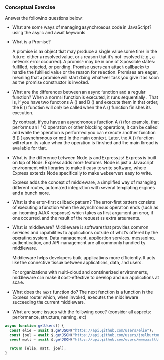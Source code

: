 ### Conceptual Exercise

Answer the following questions below:

- What are some ways of managing asynchronous code in JavaScript?
  using the async and await keywords

- What is a Promise?

  A promise is an object that may produce a single value some time in the future: either a resolved value, or a reason that it’s not resolved (e.g., a network error occurred). A promise may be in one of 3 possible states: fulfilled, rejected, or pending. Promise users can attach callbacks to handle the fulfilled value or the reason for rejection.
  Promises are eager, meaning that a promise will start doing whatever task you give it as soon as the promise constructor is invoked.

- What are the differences between an async function and a regular function?
  When a normal function is executed, it runs sequentially . That is, if you have two functions A () and B () and execute them in that order, the B () function will only be called when the A () function finishes its execution.

  By contrast, if you have an asynchronous function A () (for example, that performs an I / O operation or other blocking operation), it can be called and while the operation is performed you can execute another function B () ( asynchronous or not) in the main context. Later, the A () function will return its value when the operation is finished and the main thread is available for that.

- What is the difference between Node.js and Express.js?
  Express is built on top of Node. Express adds more features. Node is just a Javascript environment with libraries to make it easy to write software, where Express extends Node specifically to make webservers easy to write.

  Express adds the concept of middleware, a simplified way of managing different routes, automated integration with several templating engines and a bunch more.

- What is the error-first callback pattern?
  The error-first pattern consists of executing a function when the asynchronous operation ends (such as an incoming AJAX response) which takes as first argument an error, if one occurred, and the result of the request as extra arguments.

- What is middleware?
  Middleware is software that provides common services and capabilities to applications outside of what’s offered by the operating system. Data management, application services, messaging, authentication, and API management are all commonly handled by middleware.

  Middleware helps developers build applications more efficiently. It acts like the connective tissue between applications, data, and users.

  For organizations with multi-cloud and containerized environments, middleware can make it cost-effective to develop and run applications at scale.

- What does the `next` function do?
  The next function is a function in the Express router which, when invoked, executes the middleware succeeding the current middleware.

- What are some issues with the following code? (consider all aspects: performance, structure, naming, etc)

```js
async function getUsers() {
  const elie = await $.getJSON("https://api.github.com/users/elie");
  const joel = await $.getJSON("https://api.github.com/users/joelburton");
  const matt = await $.getJSON("https://api.github.com/users/mmmaaatttttt");

  return [elie, matt, joel];
}
```
